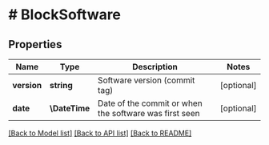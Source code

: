 # # BlockSoftware

## Properties

Name | Type | Description | Notes
------------ | ------------- | ------------- | -------------
**version** | **string** | Software version (commit tag) | [optional]
**date** | **\DateTime** | Date of the commit or when the software was first seen | [optional]

[[Back to Model list]](../../README.md#models) [[Back to API list]](../../README.md#endpoints) [[Back to README]](../../README.md)
